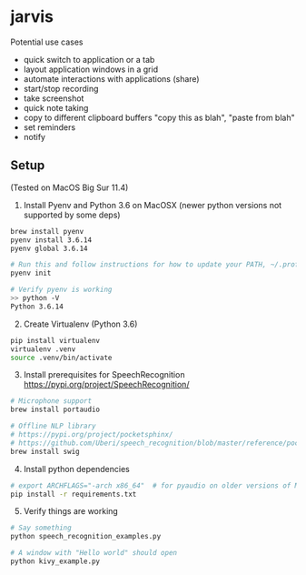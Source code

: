 # jarvis


Potential use cases
- quick switch to application or a tab
- layout application windows in a grid
- automate interactions with applications (share)
- start/stop recording
- take screenshot
- quick note taking
- copy to different clipboard buffers "copy this as blah", "paste from blah"
- set reminders
- notify

## Setup

(Tested on MacOS Big Sur 11.4)

1. Install Pyenv and Python 3.6 on MacOSX (newer python versions not supported by some deps)

```bash
brew install pyenv
pyenv install 3.6.14
pyenv global 3.6.14

# Run this and follow instructions for how to update your PATH, ~/.profile, ~/.zprofile, and ~/.zshrc. Then do a full logout and log back in.
pyenv init

# Verify pyenv is working
>> python -V 
Python 3.6.14
```

2. Create Virtualenv (Python 3.6)

```bash
pip install virtualenv
virtualenv .venv
source .venv/bin/activate
```

3. Install prerequisites for SpeechRecognition https://pypi.org/project/SpeechRecognition/

```bash
# Microphone support
brew install portaudio

# Offline NLP library
# https://pypi.org/project/pocketsphinx/
# https://github.com/Uberi/speech_recognition/blob/master/reference/pocketsphinx.rst
brew install swig
```

4. Install python dependencies

```bash
# export ARCHFLAGS="-arch x86_64"  # for pyaudio on older versions of MacOS (not required on Big Sur)
pip install -r requirements.txt
```

5. Verify things are working

```bash
# Say something
python speech_recognition_examples.py

# A window with "Hello world" should open
python kivy_example.py
```
